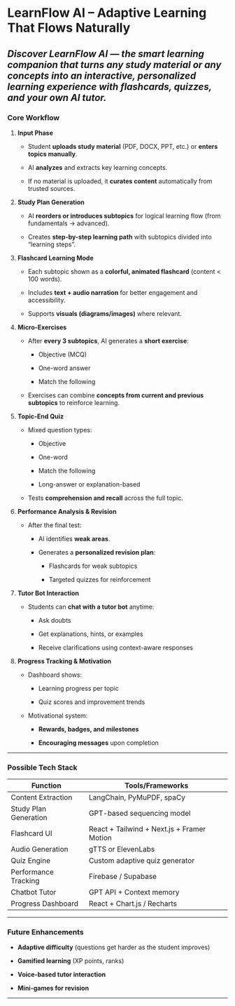 # **LearnFlow AI – Adaptive Learning That Flows Naturally**<br>
<i> Discover LearnFlow AI — the smart learning companion that turns any study material or any concepts into an interactive, personalized learning experience with flashcards, quizzes, and your own AI tutor. </i>
------------------------------------------------------------

### **Core Workflow**

1. **Input Phase**
    
    * Student **uploads study material** (PDF, DOCX, PPT, etc.) or **enters topics manually**.
        
    * AI **analyzes** and extracts key learning concepts.
        
    * If no material is uploaded, it **curates content** automatically from trusted sources.
        
2. **Study Plan Generation**
    
    * AI **reorders or introduces subtopics** for logical learning flow (from fundamentals → advanced).
        
    * Creates **step-by-step learning path** with subtopics divided into “learning steps”.
        
3. **Flashcard Learning Mode**
    
    * Each subtopic shown as a **colorful, animated flashcard** (content < 100 words).
        
    * Includes **text + audio narration** for better engagement and accessibility.
        
    * Supports **visuals (diagrams/images)** where relevant.
        
4. **Micro-Exercises**
    
    * After **every 3 subtopics**, AI generates a **short exercise**:
        
        * Objective (MCQ)
            
        * One-word answer
            
        * Match the following
            
    * Exercises can combine **concepts from current and previous subtopics** to reinforce learning.
        
5. **Topic-End Quiz**
    
    * Mixed question types:
        
        * Objective
            
        * One-word
            
        * Match the following
            
        * Long-answer or explanation-based
            
    * Tests **comprehension and recall** across the full topic.
        
6. **Performance Analysis & Revision**
    
    * After the final test:
        
        * AI identifies **weak areas**.
            
        * Generates a **personalized revision plan**:
            
            * Flashcards for weak subtopics
                
            * Targeted quizzes for reinforcement
                
7. **Tutor Bot Interaction**
    
    * Students can **chat with a tutor bot** anytime:
        
        * Ask doubts
            
        * Get explanations, hints, or examples
            
        * Receive clarifications using context-aware responses
            
8. **Progress Tracking & Motivation**
    
    * Dashboard shows:
        
        * Learning progress per topic
            
        * Quiz scores and improvement trends
            
    * Motivational system:
        
        * **Rewards, badges, and milestones**
            
        * **Encouraging messages** upon completion
            

* * *

###  **Possible Tech Stack**

| Function | Tools/Frameworks |
| --- | --- |
| Content Extraction | LangChain, PyMuPDF, spaCy |
| Study Plan Generation | GPT-based sequencing model |
| Flashcard UI | React + Tailwind + Next.js + Framer Motion |
| Audio Generation | gTTS or ElevenLabs |
| Quiz Engine | Custom adaptive quiz generator |
| Performance Tracking | Firebase / Supabase |
| Chatbot Tutor | GPT API + Context memory |
| Progress Dashboard | React + Chart.js / Recharts |

* * *

###  Future Enhancements

*  **Adaptive difficulty** (questions get harder as the student improves)
    
*  **Gamified learning** (XP points, ranks)
    
*  **Voice-based tutor interaction**
    
*  **Mini-games for revision**
    

* * *
